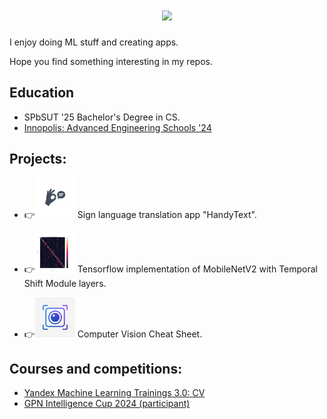 <h1 align="center"><img src="https://media4.giphy.com/media/v1.Y2lkPTc5MGI3NjExdTJ1bXhrb2hwMjA5N2QzdnJ0YTIyaW8xaXFuY2ZnZmgxbWl4YWxiMCZlcD12MV9pbnRlcm5hbF9naWZfYnlfaWQmY3Q9cw/2DMN31jEeBLVJQGXz6/giphy.gif" width="100"/></h1>

I enjoy doing ML stuff and creating apps.

Hope you find something interesting in my repos.

## Education
- SPbSUT '25 Bachelor's Degree in CS.
- [Innopolis: Advanced Engineering Schools '24](./Innopolis_certificate.pdf)

## Projects:
- 👉<kbd><a href="https://www.rustore.ru/catalog/app/com.dima_zhogin.HandyText"><img alt="HandyText" src="./Handy_text_icon.png" width="64" /></a></kbd>
 Sign language translation app "HandyText".<br>
  
- 👉<kbd><a href="https://github.com/UnkindGoose/MobileNetV2-TSM"><img alt="MobileNetV2-TSM" src="https://github.com/UnkindGoose/MobileNetV2-TSM/blob/main/images/confusion_matrix.png" width="64"/></a></kbd>
 Tensorflow implementation of MobileNetV2 with Temporal Shift Module layers.<br>

- 👉<kbd><a href="https://github.com/UnkindGoose/Computer-Vision-Cheat-Sheet"><img alt="CV Cheat Sheet" src="https://github.com/UnkindGoose/Computer-Vision-Cheat-Sheet/blob/main/repo_icon.png" width="64"/></a></kbd>
 Computer Vision Cheat Sheet.<br>
  
## Courses and competitions:
- [Yandex Machine Learning Trainings 3.0: CV](./Yandex_certificate.pdf)
- [GPN Intelligence Cup 2024 (participant)](./GPN_Cup_Certificate.pdf)
